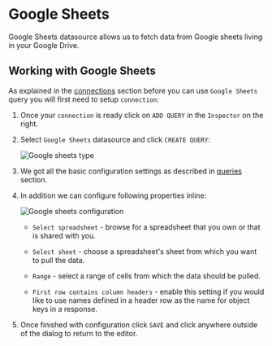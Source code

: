 # Google Sheets

<p class="description">Google Sheets datasource allows us to fetch data from Google sheets living in your Google Drive.</p>

## Working with Google Sheets

As explained in the [connections](/toolpad/connecting-to-datasources/connections/) section before you can use `Google Sheets` query you will first need to setup `connection`:

1. Once your `connection` is ready click on `ADD QUERY` in the `Inspector` on the right.

1. Select `Google Sheets` datasource and click `CREATE QUERY`:

   ![Google sheets type](/static/toolpad/google-sheets-query-1.png)

1. We got all the basic configuration settings as described in [queries](/toolpad/connecting-to-datasources/queries/) section.

1. In addition we can configure following properties inline:

   ![Google sheets configuration](/static/toolpad/google-sheets-query-2.png)

   - `Select spreadsheet` - browse for a spreadsheet that you own or that is shared with you.

   - `Select sheet` - choose a spreadsheet's sheet from which you want to pull the data.

   - `Range` - select a range of cells from which the data should be pulled.

   - `First row contains column headers` - enable this setting if you would like to use names defined in a header row as the name for object keys in a response.

1. Once finished with configuration click `SAVE` and click anywhere outside of the dialog to return to the editor.
